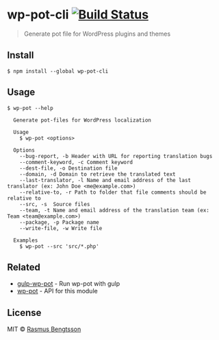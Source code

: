 # wp-pot-cli [![Build Status](https://travis-ci.org/rasmusbe/wp-pot-cli.svg?branch=master)](https://travis-ci.org/rasmusbe/wp-pot-cli)

> Generate pot file for WordPress plugins and themes

## Install

```
$ npm install --global wp-pot-cli
```

## Usage

```
$ wp-pot --help

  Generate pot-files for WordPress localization

  Usage
    $ wp-pot <options>

  Options
    --bug-report, -b Header with URL for reporting translation bugs
    --comment-keyword, -c Comment keyword
    --dest-file, -o Destination file
    --domain, -d Domain to retrieve the translated text
    --last-translator, -l Name and email address of the last translator (ex: John Doe <me@example.com>)
    --relative-to, -r Path to folder that file comments should be relative to
    --src, -s  Source files
    --team, -t Name and email address of the translation team (ex: Team <team@example.com>)
    --package, -p Package name
    --write-file, -w Write file

  Examples
    $ wp-pot --src 'src/*.php'
```

## Related

- [gulp-wp-pot](https://github.com/rasmusbe/gulp-wp-pot) - Run wp-pot with gulp
- [wp-pot](https://github.com/rasmusbe/wp-pot) - API for this module

## License

MIT © [Rasmus Bengtsson](https://github.com/rasmusbe)
